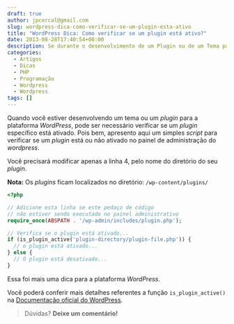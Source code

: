 ```yaml
---
draft: true
author: jpcercal@gmail.com
slug: wordpress-dica-como-verificar-se-um-plugin-esta-ativo
title: "WordPress Dica: Como verificar se um plugin está ativo?"
date: 2013-08-28T17:40:54+00:00
description: Se durante o desenvolvimento de um Plugin ou de um Tema para Wordpress você precisar saber se um Plugin de terceiro está Ativo, então, confira esta dica.
categories:
  - Artigos
  - Dicas
  - PHP
  - Programação
  - Wordpress
  - Wordpress
tags: []
---
```


Quando você estiver desenvolvendo um tema ou um _plugin_ para a plataforma _WordPress_, pode ser necessário verificar se um _plugin_ específico está ativado. Pois bem, apresento aqui um simples _script_ para verificar se um _plugin_ está ou não ativado no painel de administração do _wordpress_.

Você precisará modificar apenas a linha 4, pelo nome do diretório do seu _plugin_.

**Nota:** Os _plugins_ ficam localizados no diretório: `/wp-content/plugins/`

```php
<?php

// Adicione esta linha se este pedaço de código
// não estiver sendo executado no painel administrativo
require_once(ABSPATH . '/wp-admin/includes/plugin.php');

// Verifica se o plugin está ativado...
if (is_plugin_active('plugin-directory/plugin-file.php')) {
  // o plugin está ativado...
} else {
  // O plugin está desativado...
}
```

Essa foi mais uma dica para a plataforma _WordPress_.

Você poderá conferir mais detalhes referentes a função `is_plugin_active()` na [Documentação oficial do WordPress](http://codex.wordpress.org/Function_Reference/is_plugin_active "Documentação oficial do WordPress").

> Dúvidas? **Deixe um comentário!**
